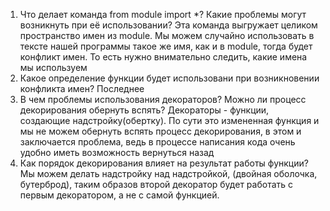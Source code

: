 1) Что делает команда from module import *? Какие проблемы могут возникнуть при её использовании?
Эта команда выгружает целиком пространство имен из module. Мы можем случайно использовать в тексте нашей программы такое же имя, как и в module, тогда будет конфликт имен. То есть нужно внимательно следить, какие имена мы используем
2) Какое определение функции будет использовани при возникновении конфликта имен?
Последнее
3) В чем проблемы использования декораторов? Можно ли процесс декорирования обернуть вспять?
Декораторы - функции, создающие надстройку(обертку). По сути это измененная функция и мы не можем обернуть вспять процесс декорирования, в этом и заключается проблема, ведь в процессе написания кода очень удобно иметь возможность вернуться назад
4) Как порядок декорирования влияет на результат работы функции?
Мы можем делать надстройку над надстройкой, (двойная оболочка, бутерброд), таким образов второй декоратор будет работать с первым декоратором, а не с самой функцией.